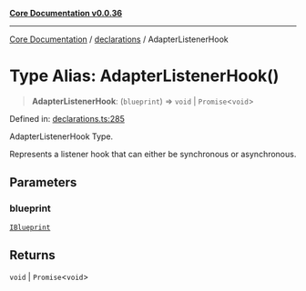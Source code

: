 [**Core Documentation v0.0.36**](../../README.md)

***

[Core Documentation](../../modules.md) / [declarations](../README.md) / AdapterListenerHook

# Type Alias: AdapterListenerHook()

> **AdapterListenerHook**: (`blueprint`) => `void` \| `Promise`\<`void`\>

Defined in: [declarations.ts:285](https://github.com/stonemjs/core/blob/9f959fbf0878444ad50749e09c8b1ee612a83d71/src/declarations.ts#L285)

AdapterListenerHook Type.

Represents a listener hook that can either be synchronous or asynchronous.

## Parameters

### blueprint

[`IBlueprint`](IBlueprint.md)

## Returns

`void` \| `Promise`\<`void`\>

